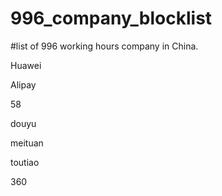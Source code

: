 # 996_company_blocklist
#list of 996 working hours company in China.

Huawei

Alipay

58

douyu

meituan

toutiao

360
